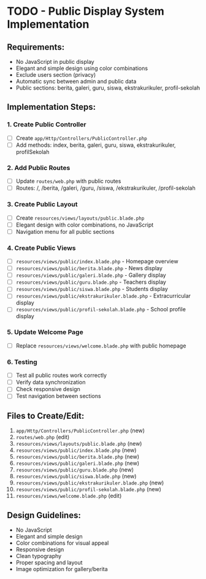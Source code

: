 # TODO - Public Display System Implementation

## Requirements:
- No JavaScript in public display
- Elegant and simple design using color combinations
- Exclude users section (privacy)
- Automatic sync between admin and public data
- Public sections: berita, galeri, guru, siswa, ekstrakurikuler, profil-sekolah

## Implementation Steps:

### 1. Create Public Controller
- [ ] Create `app/Http/Controllers/PublicController.php`
- [ ] Add methods: index, berita, galeri, guru, siswa, ekstrakurikuler, profilSekolah

### 2. Add Public Routes
- [ ] Update `routes/web.php` with public routes
- [ ] Routes: /, /berita, /galeri, /guru, /siswa, /ekstrakurikuler, /profil-sekolah

### 3. Create Public Layout
- [ ] Create `resources/views/layouts/public.blade.php`
- [ ] Elegant design with color combinations, no JavaScript
- [ ] Navigation menu for all public sections

### 4. Create Public Views
- [ ] `resources/views/public/index.blade.php` - Homepage overview
- [ ] `resources/views/public/berita.blade.php` - News display
- [ ] `resources/views/public/galeri.blade.php` - Gallery display
- [ ] `resources/views/public/guru.blade.php` - Teachers display
- [ ] `resources/views/public/siswa.blade.php` - Students display
- [ ] `resources/views/public/ekstrakurikuler.blade.php` - Extracurricular display
- [ ] `resources/views/public/profil-sekolah.blade.php` - School profile display

### 5. Update Welcome Page
- [ ] Replace `resources/views/welcome.blade.php` with public homepage

### 6. Testing
- [ ] Test all public routes work correctly
- [ ] Verify data synchronization
- [ ] Check responsive design
- [ ] Test navigation between sections

## Files to Create/Edit:
1. `app/Http/Controllers/PublicController.php` (new)
2. `routes/web.php` (edit)
3. `resources/views/layouts/public.blade.php` (new)
4. `resources/views/public/index.blade.php` (new)
5. `resources/views/public/berita.blade.php` (new)
6. `resources/views/public/galeri.blade.php` (new)
7. `resources/views/public/guru.blade.php` (new)
8. `resources/views/public/siswa.blade.php` (new)
9. `resources/views/public/ekstrakurikuler.blade.php` (new)
10. `resources/views/public/profil-sekolah.blade.php` (new)
11. `resources/views/welcome.blade.php` (edit)

## Design Guidelines:
- No JavaScript
- Elegant and simple design
- Color combinations for visual appeal
- Responsive design
- Clean typography
- Proper spacing and layout
- Image optimization for gallery/berita
